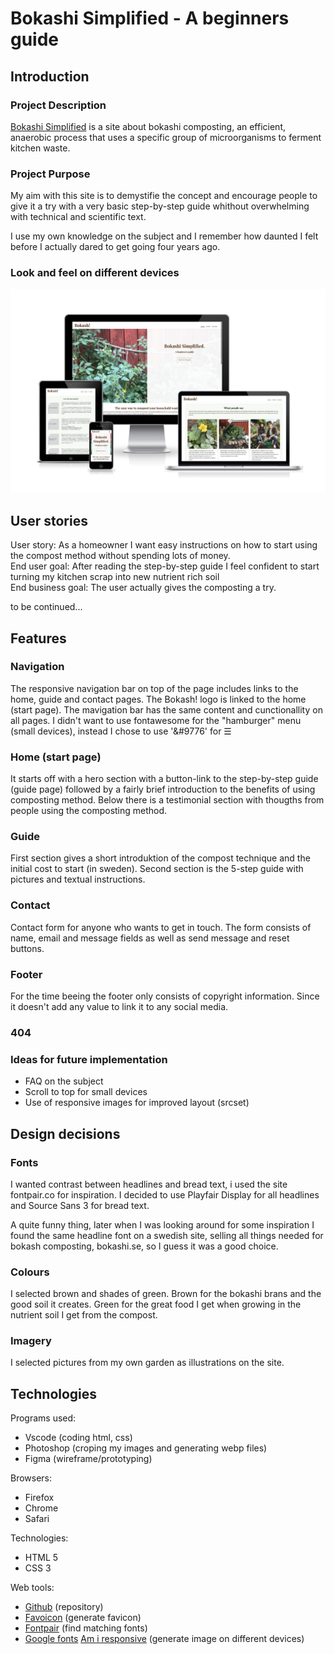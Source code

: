 # Bokashi Simplified - A beginners guide
## Introduction

### Project Description
[Bokashi Simplified](https://behemot-biz.github.io/bokashi/)
is a site about bokashi composting, an efficient, anaerobic process that uses a specific group of microorganisms to ferment kitchen waste. 
### Project Purpose
My aim with this site is to demystifie the concept and encourage people to give it a try with a very basic step-by-step guide whithout overwhelming with technical and scientific text.

I use my own knowledge on the subject and I remember how daunted I felt before I actually dared to get going four years ago. 

### Look and feel on different devices
![Responsive image example](assets/readme-images/amiresponsive.png)

## User stories

User story: As a homeowner I want easy instructions on how to start using the compost method without spending lots of money.<br>
End user goal: After reading the step-by-step guide I feel confident to start turning my kitchen scrap into new nutrient rich soil<br>
End business goal: The user actually gives the composting a try.

to be continued...

## Features

### Navigation

The responsive navigation bar on top of the page includes links to the home, guide and contact pages. 
The Bokash! logo is linked to the home (start page). The mavigation bar has the same content and cunctionallity on all pages.
I didn't want to use fontawesome for the "hamburger" menu (small devices), instead I chose to use '&#9776' for &#9776;

### Home (start page)
It starts off with a hero section with a button-link to the step-by-step guide (guide page) followed by a fairly brief introduction to the benefits of using composting method. Below there is a testimonial section with thougths from people using the composting method.

### Guide 
First section gives a short introduktion of the compost technique and the initial cost to start (in sweden).
Second section is the 5-step guide with pictures and textual instructions.

### Contact
Contact form for anyone who wants to get in touch.
The form consists of name, email and message fields as well as send message and reset buttons.

### Footer
For the time beeing the footer only consists of copyright information. Since it doesn't add any value to link it to any social media.

### 404

### Ideas for future implementation
- FAQ on the subject
- Scroll to top for small devices
- Use of responsive images for improved layout (srcset)

## Design decisions
### Fonts
I wanted contrast between headlines and bread text, i used the site fontpair.co for inspiration. 
I decided to use Playfair Display for all headlines and Source Sans 3 for bread text.

A quite funny thing, later when I was looking around for some inspiration I found the same headline font on a swedish site, selling all things needed for bokash composting, bokashi.se, so I guess it was a good choice.

### Colours
I selected brown and shades of green. Brown for the bokashi brans and the good soil it creates. Green for the great food I get when growing in the nutrient soil I get from the compost.

### Imagery
I selected pictures from my own garden as illustrations on the site.

## Technologies

Programs used:
- Vscode (coding html, css)
- Photoshop (croping my images and generating webp files)
- Figma (wireframe/prototyping)

Browsers:
- Firefox
- Chrome
- Safari

Technologies:
- HTML 5
- CSS 3

Web tools:
- [Github](https://behemot-biz.github.io/bokashi/) (repository)
- [Favoicon](https://favicon.io/favicon-generator/#google_vignette) (generate favicon)
- [Fontpair](https://www.fontpair.co/) (find matching fonts)
- [Google fonts](https://fonts.google.com/)
[Am i responsive](https://ui.dev/amiresponsive) (generate image on different devices)
